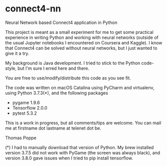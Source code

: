 # connect4-nn
Neural Network based Connect4 application in Python

This project is meant as a small experiment for me to get some practical experience in writing Python and working with
neural networks (outside of the usual Jupyter notebooks I encountered on Coursera and Kaggle).
I know that Connect4 can be solved without neural networks, but I just wanted to give it a try.

My background is Java development.  I tried to stick to the Python code-style, but I'm sure I erred here and there.

You are free to use/modify/distribute this code as you see fit.

The code was written on macOS Catalina using PyCharm and virtualenv, using Python 3.7.3(*), and the following packages
 - pygame 1.9.6
 - Tensorflow 2.0.0
 - pytest 5.3.2

This is a work in progress, but all comments/tips are welcome.
You can mail me at firstname dot lastname at telenet dot be.

Thomas Poppe

(*) I had to manually download that version of Python.  My brew installed version 3.7.5 did not work with PyGame (the
    screen was always black), and version 3.8.0 gave issues when I tried to pip install tensorflow.
